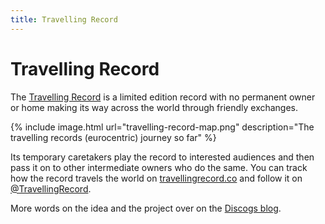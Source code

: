 ```yaml
---
title: Travelling Record
---
```



# Travelling Record

The [Travelling Record](https://www.discogs.com/J%C3%B3nbj%C3%B6rn-Moff-Tarkin-Travelling-Record/release/12924699) is a limited edition record with no permanent owner or home making its way across the world through friendly exchanges. 

{% include image.html url="travelling-record-map.png" 
description="The travelling records (eurocentric) journey so far" %}

Its temporary caretakers play the record to interested audiences and then pass it on to other intermediate owners who do the same. You can track how the record travels the world on [travellingrecord.co](http://travellingrecord.co) and follow it on [@TravellingRecord](https://www.instagram.com/travellingrecord/).

More words on the idea and the project over on the [Discogs blog](https://blog.discogs.com/en/travelling-records-globetrotting-tunes-for-a-global-audience/).

